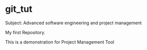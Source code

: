 # git_tut

Subject: Advanced software engineering and project management

My first Repository.

This is a demonstration for Project Management Tool
